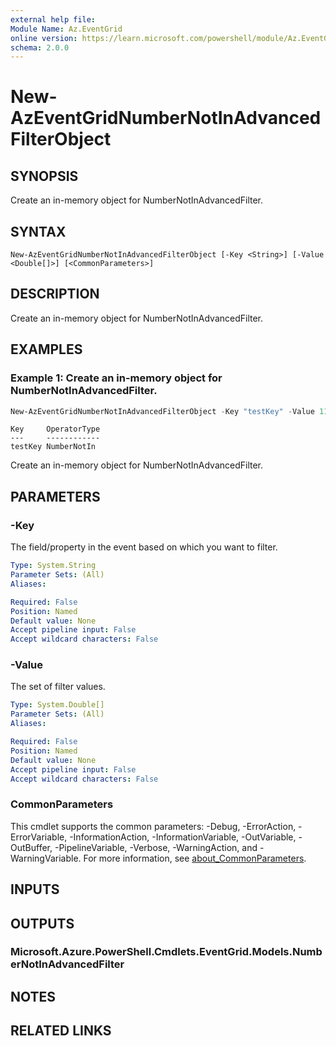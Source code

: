 ```yaml
---
external help file:
Module Name: Az.EventGrid
online version: https://learn.microsoft.com/powershell/module/Az.EventGrid/new-azeventgridnumbernotinadvancedfilterobject
schema: 2.0.0
---
```


# New-AzEventGridNumberNotInAdvancedFilterObject

## SYNOPSIS
Create an in-memory object for NumberNotInAdvancedFilter.

## SYNTAX

```
New-AzEventGridNumberNotInAdvancedFilterObject [-Key <String>] [-Value <Double[]>] [<CommonParameters>]
```

## DESCRIPTION
Create an in-memory object for NumberNotInAdvancedFilter.

## EXAMPLES

### Example 1: Create an in-memory object for NumberNotInAdvancedFilter.
```powershell
New-AzEventGridNumberNotInAdvancedFilterObject -Key "testKey" -Value 11.22,22.33
```

```output
Key     OperatorType
---     ------------
testKey NumberNotIn
```

Create an in-memory object for NumberNotInAdvancedFilter.

## PARAMETERS

### -Key
The field/property in the event based on which you want to filter.

```yaml
Type: System.String
Parameter Sets: (All)
Aliases:

Required: False
Position: Named
Default value: None
Accept pipeline input: False
Accept wildcard characters: False
```

### -Value
The set of filter values.

```yaml
Type: System.Double[]
Parameter Sets: (All)
Aliases:

Required: False
Position: Named
Default value: None
Accept pipeline input: False
Accept wildcard characters: False
```

### CommonParameters
This cmdlet supports the common parameters: -Debug, -ErrorAction, -ErrorVariable, -InformationAction, -InformationVariable, -OutVariable, -OutBuffer, -PipelineVariable, -Verbose, -WarningAction, and -WarningVariable. For more information, see [about_CommonParameters](http://go.microsoft.com/fwlink/?LinkID=113216).

## INPUTS

## OUTPUTS

### Microsoft.Azure.PowerShell.Cmdlets.EventGrid.Models.NumberNotInAdvancedFilter

## NOTES

## RELATED LINKS

